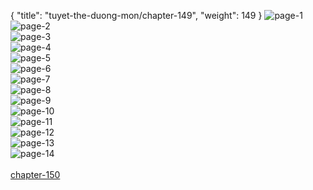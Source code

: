 { "title": "tuyet-the-duong-mon/chapter-149", "weight": 149 }
<img src="tuyet-the-duong-mon_0149_01-3ca9bf988eef3cf49da7246301c38ff1.webp" alt="page-1" origin="http://1.bp.blogspot.com/-dFJvEXY_-DQ/WwveaQqMkLI/AAAAAAABEkM/ryqvKrwgLoo13mVP3Dke6kSGw3_cZavfgCLcBGAs/s1600/1.jpg?imgmax=0"><br/>
<img src="tuyet-the-duong-mon_0149_02-af9e300ca09decb1d706a47f20758fa6.webp" alt="page-2" origin="http://1.bp.blogspot.com/-03-ewqFooF8/Wwvebxb13nI/AAAAAAABEkg/g4dqARKOEIgCPIwc7wdDd-6RoFo_-ETrACLcBGAs/s1600/2.jpg?imgmax=0"><br/>
<img src="tuyet-the-duong-mon_0149_03-8c43df9ce0e0e775afbaf6527bbc2ab0.webp" alt="page-3" origin="http://1.bp.blogspot.com/-1SZpDnbYzeA/WwvecCKFbJI/AAAAAAABEkk/L-Bw88zDA2IJKfMgSmq_CABbmU1ZmxWLACLcBGAs/s1600/3.jpg?imgmax=0"><br/>
<img src="tuyet-the-duong-mon_0149_04-3dc5cfba03375b4e06779915462c5f97.webp" alt="page-4" origin="http://1.bp.blogspot.com/-MBRTp629gOc/WwvecPzhOJI/AAAAAAABEko/oMGLnydsshAOiI3kwmIrSCIU2qrzZxZXACLcBGAs/s1600/4.jpg?imgmax=0"><br/>
<img src="tuyet-the-duong-mon_0149_05-ae498f628f5f87ed70075e7fabfbe6c4.webp" alt="page-5" origin="http://1.bp.blogspot.com/-8M9Z9nzKeXA/WwvecUD6CsI/AAAAAAABEks/ODu-Lw7hFrE5kVus5prbf_Sngr_D2FZRQCLcBGAs/s1600/5.jpg?imgmax=0"><br/>
<img src="tuyet-the-duong-mon_0149_06-07c6e32e16326e2efb36394b63d30288.webp" alt="page-6" origin="http://1.bp.blogspot.com/-Qe7AMOqxr2o/Wwvecmo2SvI/AAAAAAABEkw/uNbWoRqO84sBDfwnipOiJ1HRxuOnIaNLQCLcBGAs/s1600/6.jpg?imgmax=0"><br/>
<img src="tuyet-the-duong-mon_0149_07-ca939c5216d9d62ff85e17755876c7da.webp" alt="page-7" origin="http://1.bp.blogspot.com/-Gw7sXUWZ23w/Wwvec7V0V_I/AAAAAAABEk0/FkS3Kp-1gJE9N7WN4CYB6vVPlDIXH-4lwCLcBGAs/s1600/7.jpg?imgmax=0"><br/>
<img src="tuyet-the-duong-mon_0149_08-fbab454c1f3342c8ccf30b6e250d1ea0.webp" alt="page-8" origin="http://1.bp.blogspot.com/-qat6NepVcDw/Wwvec9TPSLI/AAAAAAABEk4/H40V5bfr4e8XyjJ3DIuP4DmtyjIOFVFuQCLcBGAs/s1600/8.jpg?imgmax=0"><br/>
<img src="tuyet-the-duong-mon_0149_09-17fcf51cfeec4b3c8ee58213f7a415b0.webp" alt="page-9" origin="http://1.bp.blogspot.com/-Y98D1LOoZz4/WwvedFHSeDI/AAAAAAABEk8/wm_gMQX1wacp-OVVjdpG-L0bIQGy-1Y2gCLcBGAs/s1600/9.jpg?imgmax=0"><br/>
<img src="tuyet-the-duong-mon_0149_10-cfe13c20090a06098ccd5fed1b13350c.webp" alt="page-10" origin="http://1.bp.blogspot.com/-qo-ocUub5Z0/WwveaPCCInI/AAAAAAABEkI/hxPBFdo83MUvvle8N_z_a6wWAGZeiNsbwCLcBGAs/s1600/10.jpg?imgmax=0"><br/>
<img src="tuyet-the-duong-mon_0149_11-82cc79bbca913f41df62b5131b5ed1bf.webp" alt="page-11" origin="http://1.bp.blogspot.com/-R-y4hpiEq7o/WwvebZVjf0I/AAAAAAABEkQ/r0aBGgNPtPkJZCsogKQJOxZT3-cPP1xXACLcBGAs/s1600/11.jpg?imgmax=0"><br/>
<img src="tuyet-the-duong-mon_0149_12-88c1263a65f899c7958aa858a31aea88.webp" alt="page-12" origin="http://1.bp.blogspot.com/-gmJkJTe3E_E/Wwvebnj0tkI/AAAAAAABEkY/2Ikfuch9OJMlA9zcH88yOZA39mgTQR-AgCLcBGAs/s1600/12.jpg?imgmax=0"><br/>
<img src="tuyet-the-duong-mon_0149_13-28d03f5184573042d417a2a9eaffc92a.webp" alt="page-13" origin="http://1.bp.blogspot.com/-HT16uLujxOs/WwvebgB8gaI/AAAAAAABEkU/jqLJ6-abiW0SVsUfKtbyqJIHbvJmz9VFwCLcBGAs/s1600/13.jpg?imgmax=0"><br/>
<img src="tuyet-the-duong-mon_0149_14-1b98f1e06921b69c0d34f921ef9929f9.webp" alt="page-14" origin="http://1.bp.blogspot.com/-hRqMgvFUxkM/WwvebsuMv6I/AAAAAAABEkc/Zu9qfB3n1H4yva6ATrD_ktH8y9w_gvafwCLcBGAs/s1600/14.jpg?imgmax=0"><br/>
<br/><a class="nextchap" href="/tuyet-the-duong-mon/chapter-150">chapter-150</a>
